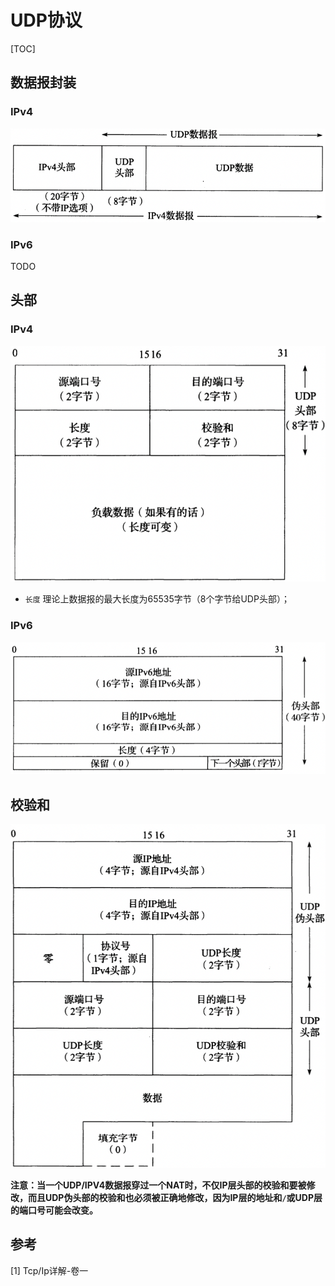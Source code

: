 # UDP协议

[TOC]

## 数据报封装

### IPv4

![udp_ipv4_pack](res/udp_ipv4_pack.png)

### IPv6

TODO



## 头部

### IPv4

![udp_head_ipv4](res/udp_head_ipv4.png)

- `长度` 理论上数据报的最大长度为65535字节（8个字节给UDP头部）；

### IPv6

![udp_head_ipv6](res/udp_head_ipv6.png)



## 校验和

![udp_checksum](res/udp_checksum.png)

**注意：当一个UDP/IPV4数据报穿过一个NAT时，不仅IP层头部的校验和要被修改，而且UDP伪头部的校验和也必须被正确地修改，因为IP层的地址和`/`或UDP层的端口号可能会改变。**



## 参考

[1] Tcp/Ip详解-卷一

